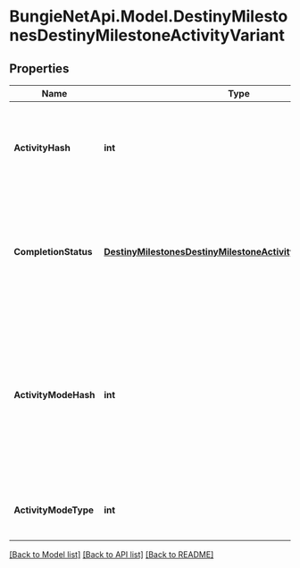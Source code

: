 
# BungieNetApi.Model.DestinyMilestonesDestinyMilestoneActivityVariant

## Properties

Name | Type | Description | Notes
------------ | ------------- | ------------- | -------------
**ActivityHash** | **int** | The hash for the specific variant of the activity related to this milestone. You can pull more detailed static info from the DestinyActivityDefinition, such as difficulty level. | [optional] 
**CompletionStatus** | [**DestinyMilestonesDestinyMilestoneActivityCompletionStatus**](DestinyMilestonesDestinyMilestoneActivityCompletionStatus.md) | An OPTIONAL component: if it makes sense to talk about this activity variant in terms of whether or not it has been completed or what progress you have made in it, this will be returned. Otherwise, this will be NULL. | [optional] 
**ActivityModeHash** | **int** | The hash identifier of the most specific Activity Mode under which this activity is played. This is useful for situations where the activity in question is - for instance - a PVP map, but it&#39;s not clear what mode the PVP map is being played under. If it&#39;s a playlist, this will be less specific: but hopefully useful in some way. | [optional] 
**ActivityModeType** | **int** | The enumeration equivalent of the most specific Activity Mode under which this activity is played. | [optional] 

[[Back to Model list]](../README.md#documentation-for-models)
[[Back to API list]](../README.md#documentation-for-api-endpoints)
[[Back to README]](../README.md)

